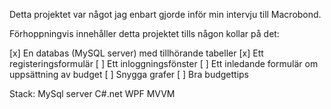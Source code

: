 Detta projektet var något jag enbart gjorde inför min intervju till Macrobond.

Förhoppningvis innehåller detta projektet tills någon kollar på det:

[x] En databas (MySQL server) med tillhörande tabeller
[x] Ett registeringsformulär
[ ] Ett inloggningsfönster
[ ] Ett inledande formulär om uppsättning av budget
[ ] Snygga grafer
[ ] Bra budgettips

Stack: 
MySql server
C#.net WPF
MVVM
